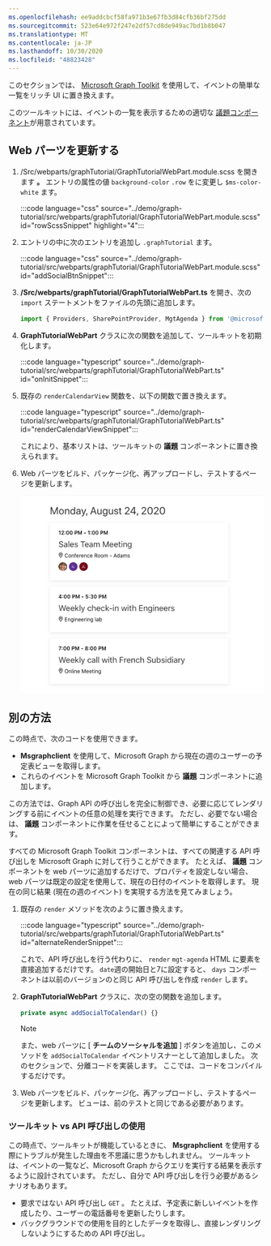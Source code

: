 ```yaml
---
ms.openlocfilehash: ee9addcbcf58fa971b3e67fb3d84cfb36bf275dd
ms.sourcegitcommit: 523e64e972f247e2df57cd8de949ac7bd1b8b047
ms.translationtype: MT
ms.contentlocale: ja-JP
ms.lasthandoff: 10/30/2020
ms.locfileid: "48823428"
---
```

<!-- markdownlint-disable MD002 MD041 -->

このセクションでは、 [Microsoft Graph Toolkit](https://docs.microsoft.com/graph/toolkit/overview) を使用して、イベントの簡単な一覧をリッチ UI に置き換えます。

このツールキットには、イベントの一覧を表示するための適切な [議題コンポーネント](https://docs.microsoft.com/graph/toolkit/components/agenda)が用意されています。

## <a name="update-the-web-part"></a>Web パーツを更新する

1. /Src/webparts/graphTutorial/GraphTutorialWebPart.module.scss を開きます **。** エントリの属性の値 `background-color` `.row` をに変更し `$ms-color-white` ます。

    :::code language="css" source="../demo/graph-tutorial/src/webparts/graphTutorial/GraphTutorialWebPart.module.scss" id="rowScssSnippet" highlight="4":::

1. エントリの中に次のエントリを追加し `.graphTutorial` ます。

    :::code language="css" source="../demo/graph-tutorial/src/webparts/graphTutorial/GraphTutorialWebPart.module.scss" id="addSocialBtnSnippet":::

1. **/Src/webparts/graphTutorial/GraphTutorialWebPart.ts** を開き、次の `import` ステートメントをファイルの先頭に追加します。

    ```typescript
    import { Providers, SharePointProvider, MgtAgenda } from '@microsoft/mgt';
    ```

1. **GraphTutorialWebPart** クラスに次の関数を追加して、ツールキットを初期化します。

    :::code language="typescript" source="../demo/graph-tutorial/src/webparts/graphTutorial/GraphTutorialWebPart.ts" id="onInitSnippet":::

1. 既存の `renderCalendarView` 関数を、以下の関数で置き換えます。

    :::code language="typescript" source="../demo/graph-tutorial/src/webparts/graphTutorial/GraphTutorialWebPart.ts" id="renderCalendarViewSnippet":::

    これにより、基本リストは、ツールキットの **議題** コンポーネントに置き換えられます。

1. Web パーツをビルド、パッケージ化、再アップロードし、テストするページを更新します。

    ![議題コンポーネントを含む web パーツのスクリーンショット](images/mgt-agenda.png)

## <a name="an-alternate-approach"></a>別の方法

この時点で、次のコードを使用できます。

- **Msgraphclient** を使用して、Microsoft Graph から現在の週のユーザーの予定表ビューを取得します。
- これらのイベントを Microsoft Graph Toolkit から **議題** コンポーネントに追加します。

この方法では、Graph API の呼び出しを完全に制御でき、必要に応じてレンダリングする前にイベントの任意の処理を実行できます。 ただし、必要でない場合は、 **議題** コンポーネントに作業を任せることによって簡単にすることができます。

すべての Microsoft Graph Toolkit コンポーネントは、すべての関連する API 呼び出しを Microsoft Graph に対して行うことができます。 たとえば、 **議題** コンポーネントを web パーツに追加するだけで、プロパティを設定しない場合、web パーツは既定の設定を使用して、現在の日付のイベントを取得します。 現在の同じ結果 (現在の週のイベント) を実現する方法を見てみましょう。

1. 既存の `render` メソッドを次のように置き換えます。

    :::code language="typescript" source="../demo/graph-tutorial/src/webparts/graphTutorial/GraphTutorialWebPart.ts" id="alternateRenderSnippet":::

    これで、API 呼び出しを行う代わりに、 `render` `mgt-agenda` HTML に要素を直接追加するだけです。 `date`週の開始日と7に設定すると、 `days` コンポーネントは以前のバージョンのと同じ API 呼び出しを作成 `render` します。

1. **GraphTutorialWebPart** クラスに、次の空の関数を追加します。

    ```typescript
    private async addSocialToCalendar() {}
    ```

    > [!NOTE]
    > また、web パーツに [ **チームのソーシャルを追加** ] ボタンを追加し、このメソッドを `addSocialToCalendar` イベントリスナーとして追加しました。  次のセクションで、分離コードを実装します。 ここでは、コードをコンパイルするだけです。

1. Web パーツをビルド、パッケージ化、再アップロードし、テストするページを更新します。 ビューは、前のテストと同じである必要があります。

### <a name="using-the-toolkit-vs-making-api-calls"></a>ツールキット vs API 呼び出しの使用

この時点で、ツールキットが機能しているときに、 **Msgraphclient** を使用する際にトラブルが発生した理由を不思議に思うかもしれません。 ツールキットは、イベントの一覧など、Microsoft Graph からクエリを実行する結果を表示するように設計されています。 ただし、自分で API 呼び出しを行う必要があるシナリオもあります。

- 要求ではない API 呼び出し `GET` 。 たとえば、予定表に新しいイベントを作成したり、ユーザーの電話番号を更新したりします。
- バックグラウンドでの使用を目的としたデータを取得し、直接レンダリングしないようにするための API 呼び出し。
